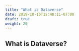 ```yaml
---
title: "What is Dataverse"
date: 2019-10-15T12:48:11-07:00
draft: true
weight: 20
---
```

## What is Dataverse?
